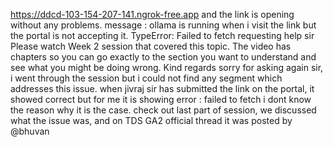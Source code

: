 https://ddcd-103-154-207-141.ngrok-free.app and the link is opening without any problems. message : ollama is running when i visit the link but the portal is not accepting it. TypeError: Failed to fetch requesting help sir
Please watch Week 2 session that covered this topic. The video has chapters so you can go exactly to the section you want to understand and see what you might be doing wrong. Kind regards
sorry for asking again sir, i went through the session but i could not find any segment which addresses this issue. when jivraj sir has submitted the link on the portal, it showed correct but for me it is showing error : failed to fetch i dont know the reason why it is the case.
check out last part of session, we discussed what the issue was, and on TDS GA2 official thread it was posted by @bhuvan

